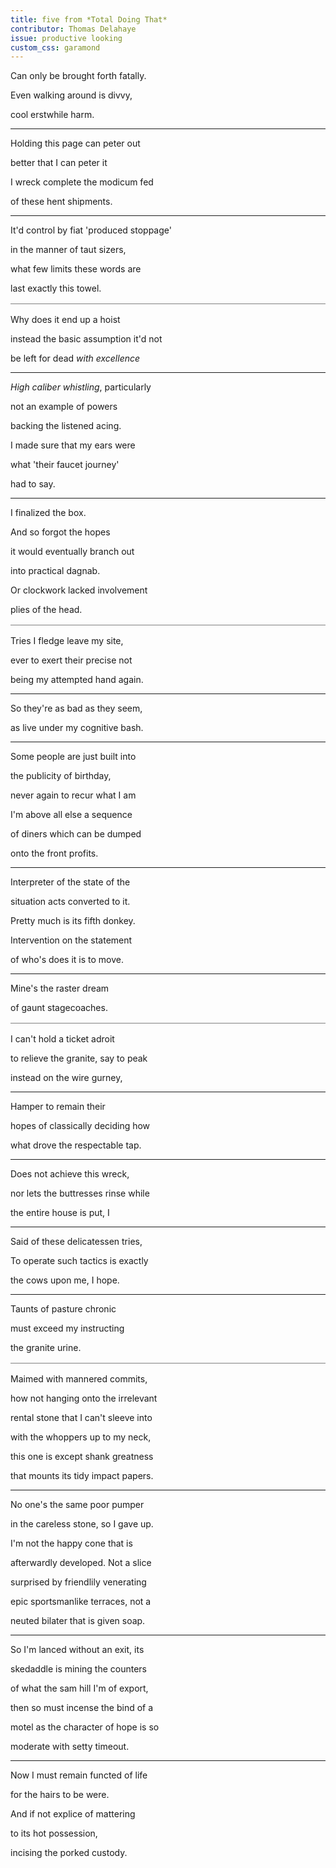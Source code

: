 ```yaml
---
title: five from *Total Doing That*
contributor: Thomas Delahaye
issue: productive looking
custom_css: garamond
---
```


<p>Can only be brought forth fatally.</p>
<p>  Even walking around is divvy,</p>
<p>    cool erstwhile harm.</p>
<hr />
<p> Holding this page can peter out</p>
<p>   better that I can peter it</p>
<p>I wreck complete the modicum fed</p>
<p>    of these hent shipments.</p>
<hr />
<p>It'd control by fiat 'produced stoppage'</p>
<p>  in the manner of taut sizers,</p>
<p> what few limits these words are</p>
<p>      last exactly this towel.</p>
<p style="margin-top:1rem;padding-top:1rem;border-top:1px solid grey;">Why does it end up a hoist</p>
<p> instead the basic assumption it'd not</p>
<p>  be left for dead <em>with excellence</em></p>
<hr />
<p><em>High caliber whistling</em>, particularly</p>
<p> not an example of powers</p>
<p> backing the listened acing.</p>
<p>I made sure that my ears were</p>
<p>   what 'their faucet journey'</p>
<p>     had to say.</p>
<hr />
<p>I finalized the box.</p>
<p> And so forgot the hopes</p>
<p>  it would eventually branch out</p>
<p>    into practical dagnab.</p>
<p> Or clockwork lacked involvement</p>
<p>     plies of the head.</p>
<p style="margin-top:1rem;padding-top:1rem;border-top:1px solid grey;">Tries I fledge leave my site,</p>
<p>ever to exert their precise not</p>
<p>being my attempted hand again.</p>
<hr />
<p>So they're as bad as they seem,</p>
<p>as live under my cognitive bash.</p>
<hr />
<p>Some people are just built into</p>
<p>the publicity of birthday,</p>
<p>never again to recur what I am</p>
<p>I'm above all else a sequence</p>
<p>of diners which can be dumped</p>
<p>onto the front profits.</p>
<hr />
<p>Interpreter of the state of the</p>
<p>situation acts converted to it.</p>
<p>Pretty much is its fifth donkey.</p>
<p>Intervention on the statement</p>
<p>of who's does it is to move.</p>
<hr />
<p>Mine's the raster dream</p>
<p>  of gaunt stagecoaches.</p>
<p style="margin-top:1rem;padding-top:1rem;border-top:1px solid grey;"> I can't hold a ticket adroit</p>
<p>to relieve the granite, say to peak</p>
<p> instead on the wire gurney,</p>
<hr />
<p>  Hamper to remain their</p>
<p>hopes of classically deciding how</p>
<p> what drove the respectable tap.</p>
<hr />
<p>  Does not achieve this wreck,</p>
<p>nor lets the buttresses rinse while</p>
<p>    the entire house is put, I</p>
<hr />
<p> Said of these delicatessen tries,</p>
<p>To operate such tactics is exactly</p>
<p>   the cows upon me, I hope.</p>
<hr />
<p> Taunts of pasture chronic</p>
<p>must exceed my instructing</p>
<p>    the granite urine.</p>
<p style="margin-top:1rem;padding-top:1rem;border-top:1px solid grey;">Maimed with mannered commits,</p>
<p> how not hanging onto the irrelevant</p>
<p>rental stone that I can't sleeve into</p>
<p>with the whoppers up to my neck,</p>
<p> this one is except shank greatness</p>
<p>that mounts its tidy impact papers.</p>
<hr />
<p> No one's the same poor pumper</p>
<p>in the careless stone, so I gave up.</p>
<p> I'm not the happy cone that is</p>
<p>afterwardly developed. Not a slice</p>
<p> surprised by friendlily venerating</p>
<p>epic sportsmanlike terraces, not a</p>
<p> neuted bilater that is given soap.</p>
<hr />
<p>So I'm lanced without an exit, its</p>
<p> skedaddle is mining the counters</p>
<p>of what the sam hill I'm of export,</p>
<p>then so must incense the bind of a</p>
<p>motel as the character of hope is so</p>
<p> moderate with setty timeout.</p>
<hr />
<p> Now I must remain functed of life</p>
<p>  for the hairs to be were.</p>
<p>And if not explice of mattering</p>
<p>     to its hot possession,</p>
<p>  incising the porked custody.</p>

